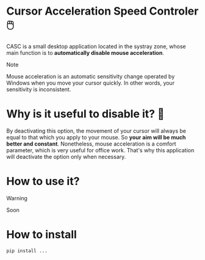 # Cursor Acceleration Speed Controler 🖱️
CASC is a small desktop application located in the systray zone, whose main function is to **automatically disable mouse acceleration**.

> [!NOTE]
> Mouse acceleration is an automatic sensitivity change operated by Windows when you move your cursor quickly. In other words, your sensitivity is inconsistent.

# Why is it useful to disable it? 🎯
By deactivating this option, the movement of your cursor will always be equal to that which you apply to your mouse. So **your aim will be much better and constant**.
Nonetheless, mouse acceleration is a comfort parameter, which is very useful for office work. That's why this application will deactivate the option only when necessary. 


# How to use it?
> [!WARNING]
> Soon


# How to install
```
pip install ...
```




